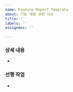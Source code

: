 ```yaml
---
name: Feature Report Template
about: 기능 개발 관련 이슈
title: ''
labels: ''
assignees: ''

---
```


### 상세 내용
- 

### 선행 작업
-
